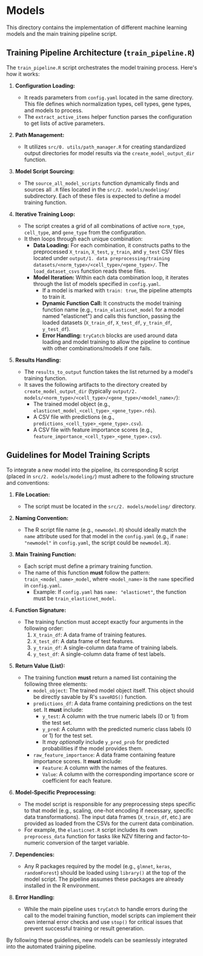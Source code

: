# Models

This directory contains the implementation of different machine learning models and the main training pipeline script.

## Training Pipeline Architecture (`train_pipeline.R`)

The `train_pipeline.R` script orchestrates the model training process. Here's how it works:

1.  **Configuration Loading:**
    *   It reads parameters from `config.yaml` located in the same directory. This file defines which normalization types, cell types, gene types, and models to process.
    *   The `extract_active_items` helper function parses the configuration to get lists of active parameters.

2.  **Path Management:**
    *   It utilizes `src/0. utils/path_manager.R` for creating standardized output directories for model results via the `create_model_output_dir` function.

3.  **Model Script Sourcing:**
    *   The `source_all_model_scripts` function dynamically finds and sources all `.R` files located in the `src/2. models/modeling/` subdirectory. Each of these files is expected to define a model training function.

4.  **Iterative Training Loop:**
    *   The script creates a grid of all combinations of active `norm_type`, `cell_type`, and `gene_type` from the configuration.
    *   It then loops through each unique combination:
        *   **Data Loading:** For each combination, it constructs paths to the preprocessed `X_train`, `X_test`, `y_train`, and `y_test` CSV files located under `output/1. data preprocessing/training datasets/<norm_type>/<cell_type>/<gene_type>/`. The `load_dataset_csvs` function reads these files.
        *   **Model Iteration:** Within each data combination loop, it iterates through the list of models specified in `config.yaml`.
            *   If a model is marked with `train: true`, the pipeline attempts to train it.
            *   **Dynamic Function Call:** It constructs the model training function name (e.g., `train_elasticnet_model` for a model named "elasticnet") and calls this function, passing the loaded datasets (`X_train_df`, `X_test_df`, `y_train_df`, `y_test_df`).
            *   **Error Handling:** `tryCatch` blocks are used around data loading and model training to allow the pipeline to continue with other combinations/models if one fails.

5.  **Results Handling:**
    *   The `results_to_output` function takes the list returned by a model's training function.
    *   It saves the following artifacts to the directory created by `create_model_output_dir` (typically `output/2. models/<norm_type>/<cell_type>/<gene_type>/<model_name>/`):
        *   The trained model object (e.g., `elasticnet_model_<cell_type>_<gene_type>.rds`).
        *   A CSV file with predictions (e.g., `predictions_<cell_type>_<gene_type>.csv`).
        *   A CSV file with feature importance scores (e.g., `feature_importance_<cell_type>_<gene_type>.csv`).

## Guidelines for Model Training Scripts

To integrate a new model into the pipeline, its corresponding R script (placed in `src/2. models/modeling/`) must adhere to the following structure and conventions:

1.  **File Location:**
    *   The script must be located in the `src/2. models/modeling/` directory.

2.  **Naming Convention:**
    *   The R script file name (e.g., `newmodel.R`) should ideally match the `name` attribute used for that model in the `config.yaml` (e.g., if `name: "newmodel"` in `config.yaml`, the script could be `newmodel.R`).

3.  **Main Training Function:**
    *   Each script must define a primary training function.
    *   The name of this function **must** follow the pattern: `train_<model_name>_model`, where `<model_name>` is the `name` specified in `config.yaml`.
        *   Example: If `config.yaml` has `name: "elasticnet"`, the function must be `train_elasticnet_model`.

4.  **Function Signature:**
    *   The training function must accept exactly four arguments in the following order:
        1.  `X_train_df`: A data frame of training features.
        2.  `X_test_df`: A data frame of test features.
        3.  `y_train_df`: A single-column data frame of training labels.
        4.  `y_test_df`: A single-column data frame of test labels.

5.  **Return Value (List):**
    *   The training function **must** return a named list containing the following three elements:
        *   `model_object`: The trained model object itself. This object should be directly savable by R's `saveRDS()` function.
        *   `predictions_df`: A data frame containing predictions on the test set. It **must** include:
            *   `y_test`: A column with the true numeric labels (0 or 1) from the test set.
            *   `y_pred`: A column with the predicted numeric class labels (0 or 1) for the test set.
            *   It *may optionally* include `y_pred_prob` for predicted probabilities if the model provides them.
        *   `raw_feature_importance`: A data frame containing feature importance scores. It **must** include:
            *   `Feature`: A column with the names of the features.
            *   `Value`: A column with the corresponding importance score or coefficient for each feature.

6.  **Model-Specific Preprocessing:**
    *   The model script is responsible for any preprocessing steps specific to that model (e.g., scaling, one-hot encoding if necessary, specific data transformations). The input data frames (`X_train_df`, etc.) are provided as loaded from the CSVs for the current data combination.
    *   For example, the `elasticnet.R` script includes its own `preprocess_data` function for tasks like NZV filtering and factor-to-numeric conversion of the target variable.

7.  **Dependencies:**
    *   Any R packages required by the model (e.g., `glmnet`, `keras`, `randomForest`) should be loaded using `library()` at the top of the model script. The pipeline assumes these packages are already installed in the R environment.

8.  **Error Handling:**
    *   While the main pipeline uses `tryCatch` to handle errors during the call to the model training function, model scripts can implement their own internal error checks and use `stop()` for critical issues that prevent successful training or result generation.

By following these guidelines, new models can be seamlessly integrated into the automated training pipeline.